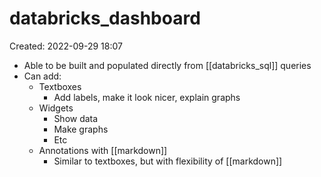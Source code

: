 # databricks_dashboard
Created: 2022-09-29 18:07

- Able to be built and populated directly from [[databricks_sql]] queries
- Can add:
	- Textboxes 
		- Add labels, make it look nicer, explain graphs
	- Widgets
		- Show data
		- Make graphs
		- Etc
	- Annotations with [[markdown]]
		- Similar to textboxes, but with flexibility of [[markdown]]